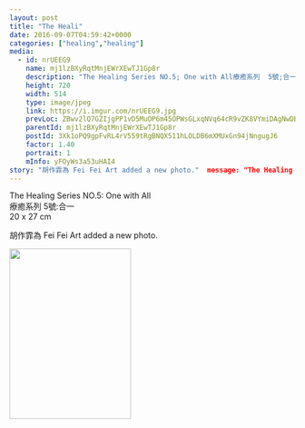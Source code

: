 ```yaml
---
layout: post
title: "The Heali" 
date: 2016-09-07T04:59:42+0000 
categories: ["healing","healing"] 
media:
  - id: nrUEEG9
    name: mj1lzBXyRqtMnjEWrXEwTJ1Gp8r
    description: "The Healing Series NO.5; One with All療癒系列  5號;合一20 x 27 cm"   
    height: 720
    width: 514
    type: image/jpeg
    link: https://i.imgur.com/nrUEEG9.jpg
    prevLoc: ZBwv2lQ7GZIjgPP1vD5MuOP6m45OPWsGLxqNVq64cR9vZK8VYmiDAgNwDBDZTQxZKpWJGMU4WrzJjQD1cVAjgQQX7kcxV4J3Nnx4TX9Vm6gGPycYprrvgWpxSqLXjOO6NQC4G4BDZz0XSW1EJnoBAotlELP0m5jVSM3QpMOKvkh855q1zGQLc6AErNNDBDtVOn5n7mVRHvxPGnMx3wSojmlW085ycWP49LX5rVcEgR169mzRT52gyo7WPZc8YLRkXEMohyo
    parentId: mj1lzBXyRqtMnjEWrXEwTJ1Gp8r
    postId: 3Xk1oPQ9gpFvRL4rV559tRgBNQX511hLOLDB6mXMUxGn94jNngugJ6
    factor: 1.40
    portrait: 1
    mInfo: yFOyWs3a53uHAI4
story: "胡作霏為 Fei Fei Art added a new photo."  message: "The Healing Series NO.5; One with All  療癒系列  5號;合一  20 x 27 cm"
---
```


The Healing Series NO.5: One with All  
療癒系列  5號:合一  
20 x 27 cm
 
 
[//]: #story:
胡作霏為 Fei Fei Art added a new photo.


[//]: #media:  
<a href="https://i.imgur.com/nrUEEG9.jpg"><img src="https://i.imgur.com/nrUEEG9.jpg" height="300" width="214" /></a> 
 
